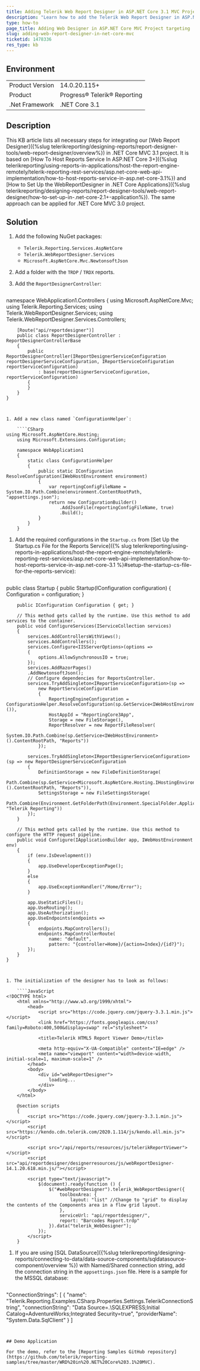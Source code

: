 ```yaml
---
title: Adding Telerik Web Report Designer in ASP.NET Core 3.1 MVC Project
description: "Learn how to add the Telerik Web Report Designer in ASP.NET Core 3.1 MVC project targeting .NET or .NET Core."
type: how-to
page_title: Adding Web Designer in ASP.NET Core MVC Project targeting .NET Core
slug: adding-web-report-designer-in-net-core-mvc
ticketid: 1478336
res_type: kb
---
```


## Environment

<table>
	<tbody>
		<tr>
			<td>Product Version</td>
			<td>14.0.20.115+</td>
		</tr>
		<tr>
			<td>Product</td>
			<td>Progress® Telerik® Reporting</td>
		</tr>
		<tr>
			<td>.Net Framework</td>
			<td>.NET Core 3.1</td>
		</tr>
	</tbody>
</table>

## Description

This KB article lists all necessary steps for integrating our [Web Report Designer]({%slug telerikreporting/designing-reports/report-designer-tools/web-report-designer/overview%}) in .NET Core MVC 3.1 project. It is based on [How To Host Reports Service In ASP.NET Core 3+]({%slug telerikreporting/using-reports-in-applications/host-the-report-engine-remotely/telerik-reporting-rest-services/asp.net-core-web-api-implementation/how-to-host-reports-service-in-asp.net-core-3.1%}) and [How to Set Up the WebReportDesigner in .NET Core Applications]({%slug telerikreporting/designing-reports/report-designer-tools/web-report-designer/how-to-set-up-in-.net-core-2.1+-application%}). The same approach can be applied for .NET Core MVC 3.0 project.

## Solution

1. Add the following NuGet packages:

	* `Telerik.Reporting.Services.AspNetCore`
	* `Telerik.WebReportDesigner.Services`
	* `Microsoft.AspNetCore.Mvc.NewtonsoftJson`

1. Add a folder with the `TRDP` / `TRDX` reports.
1. Add the `ReportDesignerController`:

	````CSharp
namespace WebApplication1.Controllers
	{
		using Microsoft.AspNetCore.Mvc;
		using Telerik.Reporting.Services;
		using Telerik.WebReportDesigner.Services;
		using Telerik.WebReportDesigner.Services.Controllers;

		[Route("api/reportdesigner")]
		public class ReportDesignerController : ReportDesignerControllerBase
		{
			public ReportDesignerController(IReportDesignerServiceConfiguration reportDesignerServiceConfiguration, IReportServiceConfiguration reportServiceConfiguration)
				: base(reportDesignerServiceConfiguration, reportServiceConfiguration)
			{
			}
		}
	}
````


1. Add a new class named `ConfigurationHelper`:

	````CSharp
using Microsoft.AspNetCore.Hosting;
	using Microsoft.Extensions.Configuration;

	namespace WebApplication1
	{
		static class ConfigurationHelper
		{
			public static IConfiguration ResolveConfiguration(IWebHostEnvironment environment)
			{
				var reportingConfigFileName = System.IO.Path.Combine(environment.ContentRootPath, "appsettings.json");
				return new ConfigurationBuilder()
					.AddJsonFile(reportingConfigFileName, true)
					.Build();
			}
		}
	}
````


1. Add the required configurations in the `Startup.cs` from [Set Up the Startup.cs File for the Reports Service]({% slug telerikreporting/using-reports-in-applications/host-the-report-engine-remotely/telerik-reporting-rest-services/asp.net-core-web-api-implementation/how-to-host-reports-service-in-asp.net-core-3.1 %}#setup-the-startup-cs-file-for-the-reports-service):

	````CSharp
public class Startup
	{
		public Startup(IConfiguration configuration)
		{
			Configuration = configuration;
		}

		public IConfiguration Configuration { get; }

		// This method gets called by the runtime. Use this method to add services to the container.
		public void ConfigureServices(IServiceCollection services)
		{
			services.AddControllersWithViews();
			services.AddControllers();
			services.Configure<IISServerOptions>(options =>
			{
				options.AllowSynchronousIO = true;
			});
			services.AddRazorPages()
			.AddNewtonsoftJson();
			// Configure dependencies for ReportsController.
			services.TryAddSingleton<IReportServiceConfiguration>(sp =>
				new ReportServiceConfiguration
				{
					ReportingEngineConfiguration = ConfigurationHelper.ResolveConfiguration(sp.GetService<IWebHostEnvironment>()),
					HostAppId = "ReportingCore3App",
					Storage = new FileStorage(),
					ReportResolver = new ReportFileResolver(
						System.IO.Path.Combine(sp.GetService<IWebHostEnvironment>().ContentRootPath, "Reports"))
				});

			services.TryAddSingleton<IReportDesignerServiceConfiguration>(sp => new ReportDesignerServiceConfiguration
			{
				DefinitionStorage = new FileDefinitionStorage(
					Path.Combine(sp.GetService<Microsoft.AspNetCore.Hosting.IHostingEnvironment>().ContentRootPath, "Reports")),
				SettingsStorage = new FileSettingsStorage(
					Path.Combine(Environment.GetFolderPath(Environment.SpecialFolder.ApplicationData), "Telerik Reporting"))
			});
		}

		// This method gets called by the runtime. Use this method to configure the HTTP request pipeline.
		public void Configure(IApplicationBuilder app, IWebHostEnvironment env)
		{
			if (env.IsDevelopment())
			{
				app.UseDeveloperExceptionPage();
			}
			else
			{
				app.UseExceptionHandler("/Home/Error");
			}

			app.UseStaticFiles();
			app.UseRouting();
			app.UseAuthorization();
			app.UseEndpoints(endpoints =>
			{
				endpoints.MapControllers();
				endpoints.MapControllerRoute(
					name: "default",
					pattern: "{controller=Home}/{action=Index}/{id?}");
			});
		}
	}
````


1. The initialization of the designer has to look as follows:

	````JavaScript
<!DOCTYPE html>
	<html xmlns="http://www.w3.org/1999/xhtml">
		<head>
			<script src="https://code.jquery.com/jquery-3.3.1.min.js"></script>
			<link href="https://fonts.googleapis.com/css?family=Roboto:400,500&display=swap" rel="stylesheet">

			<title>Telerik HTML5 Report Viewer Demo</title>

			<meta http-equiv="X-UA-Compatible" content="IE=edge" />
			<meta name="viewport" content="width=device-width, initial-scale=1, maximum-scale=1" />
		</head>
		<body>
			<div id="webReportDesigner">
				loading...
			</div>
		</body>
	</html>

	@section scripts
	{
		<script src="https://code.jquery.com/jquery-3.3.1.min.js"></script>
		<script src="https://kendo.cdn.telerik.com/2020.1.114/js/kendo.all.min.js"></script>

		<script src="/api/reports/resources/js/telerikReportViewer"></script>
		<script src="api/reportdesigner/designerresources/js/webReportDesigner-14.1.20.618.min.js/"></script>

		<script type="text/javascript">
			$(document).ready(function () {
				$("#webReportDesigner").telerik_WebReportDesigner({
					toolboxArea: {
						layout: "list" //Change to "grid" to display the contents of the Components area in a flow grid layout.
					},
					serviceUrl: "api/reportdesigner/",
					report: "Barcodes Report.trdp"
				}).data("telerik_WebDesigner");
			});
		</script>
	}
````


1. If you are using [SQL DataSource]({%slug telerikreporting/designing-reports/connecting-to-data/data-source-components/sqldatasource-component/overview %}) with Named/Shared connection string, add the connection string in the `appsettings.json` file. Here is a sample for the MSSQL database:

	````
"ConnectionStrings": [
		{
			"name": "Telerik.Reporting.Examples.CSharp.Properties.Settings.TelerikConnectionString",
			"connectionString": "Data Source=.\\SQLEXPRESS;Initial Catalog=AdventureWorks;Integrated Security=true",
			"providerName": "System.Data.SqlClient"
		}
	]
````


## Demo Application

For the demo, refer to the [Reporting Samples GitHub repository](https://github.com/telerik/reporting-samples/tree/master/WRD%20in%20.NET%20Core%203.1%20MVC).
